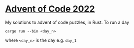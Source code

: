 # [Advent of Code 2022](https://adventofcode.com/2022)

My solutions to advent of code puzzles, in Rust. To run a day

```shell
cargo run --bin <day_n>
```

where `<day_n>` is the day e.g. `day_1`
